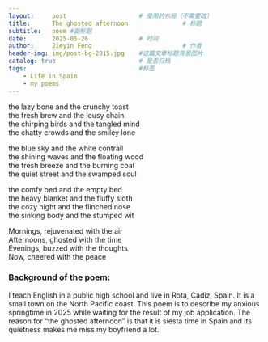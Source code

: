 ```yaml
---
layout:     post   				    # 使用的布局（不需要改）
title:      The ghosted afternoon 				# 标题  
subtitle:   poem #副标题
date:       2025-05-26 				# 时间
author:     Jieyin Feng 						# 作者 
header-img: img/post-bg-2015.jpg 	#这篇文章标题背景图片
catalog: true 						# 是否归档
tags:								#标签
    - Life in Spain
    - my poems
---
```


the lazy bone and the crunchy toast\
the fresh brew and the lousy chain\
the chirping birds and the tangled mind\
the chatty crowds and the smiley lone

the blue sky and the white contrail\
the shining waves and the floating wood\
the fresh breeze and the burning coal\
the quiet street and the swamped soul

the comfy bed and the empty bed\
the heavy blanket and the fluffy sloth\
the cozy night and the flinched nose\
the sinking body and the stumped wit

Mornings, rejuvenated with the air\
Afternoons, ghosted with the time\
Evenings, buzzed with the thoughts\
Now, cheered with the peace

### Background of the poem:
I teach English in a public high school and live in Rota, Cadiz, Spain. It is a small town on the North Pacific coast. This poem is to describe my anxious springtime in 2025 while waiting for the result of my job application. The reason for “the ghosted afternoon” is that it is siesta time in Spain and its quietness makes me miss my boyfriend a lot. 





